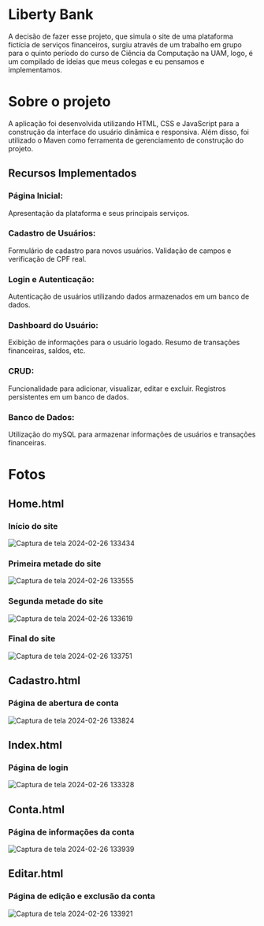 # Liberty Bank
A decisão de fazer esse projeto, que simula o site de uma plataforma fictícia de serviços financeiros, surgiu através de um trabalho em grupo para o quinto período do curso de Ciência da Computação na UAM, logo, é um compilado de ideias que meus colegas e eu pensamos e implementamos.

# Sobre o projeto
A aplicação foi desenvolvida utilizando HTML, CSS e JavaScript para a construção da interface do usuário dinâmica e responsiva. Além disso, foi utilizado o Maven como ferramenta de gerenciamento de construção do projeto.

## Recursos Implementados

### Página Inicial:
Apresentação da plataforma e seus principais serviços.

### Cadastro de Usuários:
Formulário de cadastro para novos usuários.
Validação de campos e verificação de CPF real.

### Login e Autenticação:
Autenticação de usuários utilizando dados armazenados em um banco de dados.

### Dashboard do Usuário:
Exibição de informações para o usuário logado.
Resumo de transações financeiras, saldos, etc.

### CRUD:
Funcionalidade para adicionar, visualizar, editar e excluir.
Registros persistentes em um banco de dados.

### Banco de Dados:
Utilização do mySQL para armazenar informações de usuários e transações financeiras.

# Fotos
## Home.html
### Início do site
![Captura de tela 2024-02-26 133434](https://github.com/NayaneMazaro/LibertyBank/assets/90645768/39704fcc-4f3b-4041-9303-923964ebc03c)

### Primeira metade do site
![Captura de tela 2024-02-26 133555](https://github.com/NayaneMazaro/LibertyBank/assets/90645768/0957a540-ab4c-4160-86b9-771b1fa25bcb)

### Segunda metade do site
![Captura de tela 2024-02-26 133619](https://github.com/NayaneMazaro/LibertyBank/assets/90645768/70f7b952-a834-44fe-99c1-9a9ab5a53d16)

### Final do site
![Captura de tela 2024-02-26 133751](https://github.com/NayaneMazaro/LibertyBank/assets/90645768/eefb0061-bc1b-4b77-a4dc-005b65b88b3f)

## Cadastro.html
### Página de abertura de conta
![Captura de tela 2024-02-26 133824](https://github.com/NayaneMazaro/LibertyBank/assets/90645768/d278a91e-faf9-43c0-a3b1-4bc80dc9fffa)

## Index.html
### Página de login
![Captura de tela 2024-02-26 133328](https://github.com/NayaneMazaro/LibertyBank/assets/90645768/e4128b1f-069f-4281-92dd-fce0637bbefa)

## Conta.html
### Página de informações da conta
![Captura de tela 2024-02-26 133939](https://github.com/NayaneMazaro/LibertyBank/assets/90645768/52b294a5-c00f-486e-9401-158c56962760)

## Editar.html
### Página de edição e exclusão da conta
![Captura de tela 2024-02-26 133921](https://github.com/NayaneMazaro/LibertyBank/assets/90645768/afdb58b6-afbf-44da-8802-27dce852aed7)
